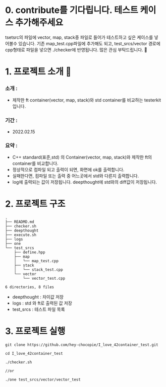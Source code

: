 # 0. contribute를 기다립니다. 테스트 케이스 추가해주세요
tsetsrc의 파일에 vector, map, stack중 파일로 들어가 테스트하고 싶은 케이스를 넣어볼수 있습니다. 
기존 map_test.cpp파일에 추가해도 되고, test_srcs/vector 경로에 cpp형태로 파일을 넣으면 ./checker에 반영됩니다.
많은 관심 부탁드립니다. 🐶



# 1. 프로젝트 소개 🚛
### 소개 :
* 제작한 ft container(vector, map, stack)와 std container를 비교하는 testerkit 입니다.
### 기간 : 
* 2022.02.15
### 요약 :  
* C++ standard(표준,std) 의 Container(vector, map, stack)와 제작한 ft의 container를 비교합니다.
* 정상적으로 컴파일 되고 출력이 되면, 화면에 ok를 출력합니다.
* 실패한다면, 컴파일 또는 출력 중 어느곳에서 std와 다른지 출력합니다.		
* log에 출력되는 값이 저장됩니다. deepthought에 std와의 diff값이 저장됩니다.

# 2. 프로젝트 구조
```
.
├── READMD.md
├── checker.sh
├── deepthought
├── execute.sh
├── logs
├── one
└── test_srcs
    ├── define.hpp
    ├── map
    │   └── map_test.cpp
    ├── stack
    │   └── stack_test.cpp
    └── vector
        └── vector_test.cpp

6 directories, 8 files
```
* deepthought : 차이값 저장
* logs : std 와 ft로 출력된 값 저장
* test_srcs : 테스트 파일 목록

# 3. 프로젝트 실행
```
git clone https://github.com/hey-chocopie/I_love_42container_test.git

cd I_love_42container_test

./checker.sh

//or

./one test_srcs/vector/vector_test
```


